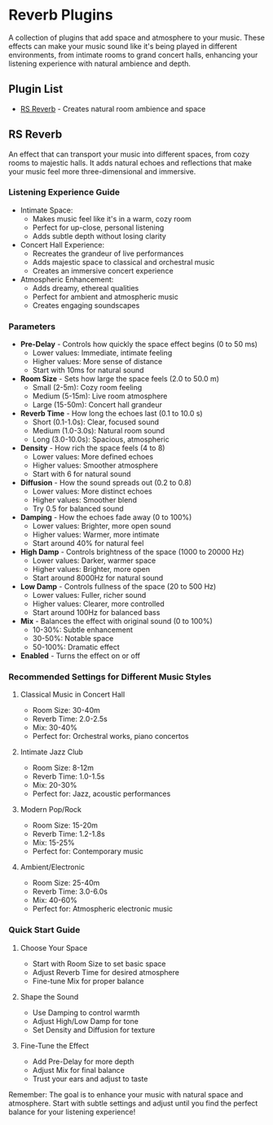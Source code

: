 # Reverb Plugins

A collection of plugins that add space and atmosphere to your music. These effects can make your music sound like it's being played in different environments, from intimate rooms to grand concert halls, enhancing your listening experience with natural ambience and depth.

## Plugin List

- [RS Reverb](#rs-reverb) - Creates natural room ambience and space

## RS Reverb

An effect that can transport your music into different spaces, from cozy rooms to majestic halls. It adds natural echoes and reflections that make your music feel more three-dimensional and immersive.

### Listening Experience Guide
- Intimate Space:
  - Makes music feel like it's in a warm, cozy room
  - Perfect for up-close, personal listening
  - Adds subtle depth without losing clarity
- Concert Hall Experience:
  - Recreates the grandeur of live performances
  - Adds majestic space to classical and orchestral music
  - Creates an immersive concert experience
- Atmospheric Enhancement:
  - Adds dreamy, ethereal qualities
  - Perfect for ambient and atmospheric music
  - Creates engaging soundscapes

### Parameters
- **Pre-Delay** - Controls how quickly the space effect begins (0 to 50 ms)
  - Lower values: Immediate, intimate feeling
  - Higher values: More sense of distance
  - Start with 10ms for natural sound
- **Room Size** - Sets how large the space feels (2.0 to 50.0 m)
  - Small (2-5m): Cozy room feeling
  - Medium (5-15m): Live room atmosphere
  - Large (15-50m): Concert hall grandeur
- **Reverb Time** - How long the echoes last (0.1 to 10.0 s)
  - Short (0.1-1.0s): Clear, focused sound
  - Medium (1.0-3.0s): Natural room sound
  - Long (3.0-10.0s): Spacious, atmospheric
- **Density** - How rich the space feels (4 to 8)
  - Lower values: More defined echoes
  - Higher values: Smoother atmosphere
  - Start with 6 for natural sound
- **Diffusion** - How the sound spreads out (0.2 to 0.8)
  - Lower values: More distinct echoes
  - Higher values: Smoother blend
  - Try 0.5 for balanced sound
- **Damping** - How the echoes fade away (0 to 100%)
  - Lower values: Brighter, more open sound
  - Higher values: Warmer, more intimate
  - Start around 40% for natural feel
- **High Damp** - Controls brightness of the space (1000 to 20000 Hz)
  - Lower values: Darker, warmer space
  - Higher values: Brighter, more open
  - Start around 8000Hz for natural sound
- **Low Damp** - Controls fullness of the space (20 to 500 Hz)
  - Lower values: Fuller, richer sound
  - Higher values: Clearer, more controlled
  - Start around 100Hz for balanced bass
- **Mix** - Balances the effect with original sound (0 to 100%)
  - 10-30%: Subtle enhancement
  - 30-50%: Notable space
  - 50-100%: Dramatic effect
- **Enabled** - Turns the effect on or off

### Recommended Settings for Different Music Styles

1. Classical Music in Concert Hall
   - Room Size: 30-40m
   - Reverb Time: 2.0-2.5s
   - Mix: 30-40%
   - Perfect for: Orchestral works, piano concertos

2. Intimate Jazz Club
   - Room Size: 8-12m
   - Reverb Time: 1.0-1.5s
   - Mix: 20-30%
   - Perfect for: Jazz, acoustic performances

3. Modern Pop/Rock
   - Room Size: 15-20m
   - Reverb Time: 1.2-1.8s
   - Mix: 15-25%
   - Perfect for: Contemporary music

4. Ambient/Electronic
   - Room Size: 25-40m
   - Reverb Time: 3.0-6.0s
   - Mix: 40-60%
   - Perfect for: Atmospheric electronic music

### Quick Start Guide

1. Choose Your Space
   - Start with Room Size to set basic space
   - Adjust Reverb Time for desired atmosphere
   - Fine-tune Mix for proper balance

2. Shape the Sound
   - Use Damping to control warmth
   - Adjust High/Low Damp for tone
   - Set Density and Diffusion for texture

3. Fine-Tune the Effect
   - Add Pre-Delay for more depth
   - Adjust Mix for final balance
   - Trust your ears and adjust to taste

Remember: The goal is to enhance your music with natural space and atmosphere. Start with subtle settings and adjust until you find the perfect balance for your listening experience!
